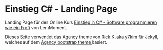 Einstieg C# - Landing Page
===========================

Landing Page für den Online Kurs [Einstieg in C# - Software programmieren wie ein Profi](http://www.lernmoment.de/einstieg-csharp/) von LernMoment.

Dieses Seite verwendet das Agency theme von [Rick K. aka y7kim](https://github.com/y7kim/agency-jekyll-theme) für Jekyll, welches auf dem [Agency bootstrap theme ](http://startbootstrap.com/templates/agency/) basiert.
